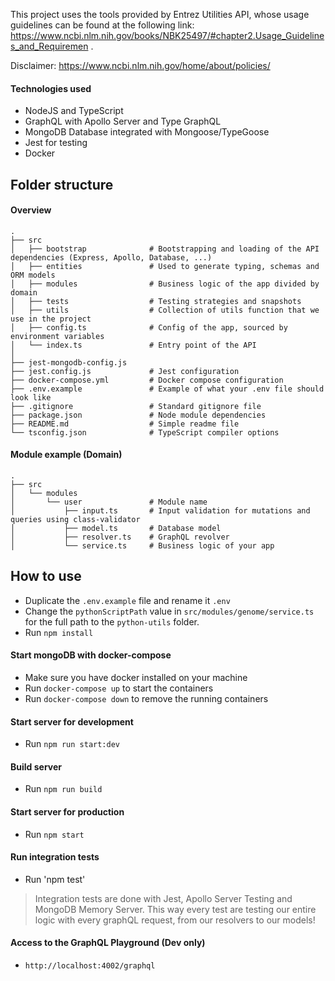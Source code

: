 This project uses the tools provided by Entrez Utilities API, whose usage guidelines can be found at the following link: https://www.ncbi.nlm.nih.gov/books/NBK25497/#chapter2.Usage_Guidelines_and_Requiremen .

Disclaimer: https://www.ncbi.nlm.nih.gov/home/about/policies/

#### Technologies used

- NodeJS and TypeScript
- GraphQL with Apollo Server and Type GraphQL
- MongoDB Database integrated with Mongoose/TypeGoose
- Jest for testing
- Docker 

## Folder structure

#### Overview

```
.
├── src                        
│   ├── bootstrap              # Bootstrapping and loading of the API dependencies (Express, Apollo, Database, ...)
│   ├── entities               # Used to generate typing, schemas and ORM models
│   ├── modules                # Business logic of the app divided by domain 
│   ├── tests                  # Testing strategies and snapshots
│   ├── utils                  # Collection of utils function that we use in the project
│   ├── config.ts              # Config of the app, sourced by environment variables
│   └── index.ts               # Entry point of the API
│
├── jest-mongodb-config.js     
├── jest.config.js             # Jest configuration
├── docker-compose.yml         # Docker compose configuration 
├── .env.example               # Example of what your .env file should look like
├── .gitignore                 # Standard gitignore file
├── package.json               # Node module dependencies
├── README.md                  # Simple readme file
└── tsconfig.json              # TypeScript compiler options
```

#### Module example (Domain)

```
.
├── src
│   └── modules
│       └── user               # Module name
│           ├── input.ts       # Input validation for mutations and queries using class-validator
│           ├── model.ts       # Database model
│           ├── resolver.ts    # GraphQL revolver
│           └── service.ts     # Business logic of your app
```

## How to use

- Duplicate the `.env.example` file and rename it `.env`
- Change the `pythonScriptPath` value in `src/modules/genome/service.ts` for the full path to the `python-utils` folder.
- Run `npm install`

#### Start mongoDB with docker-compose

- Make sure you have docker installed on your machine
- Run `docker-compose up` to start the containers
- Run `docker-compose down` to remove the running containers

#### Start server for development

- Run `npm run start:dev`

#### Build server

- Run `npm run build`

#### Start server for production

- Run `npm start`

#### Run integration tests

- Run 'npm test'

> Integration tests are done with Jest, Apollo Server Testing and MongoDB Memory Server. This way every test are testing our entire logic with every graphQL request, from our resolvers to our models!

#### Access to the GraphQL Playground (Dev only)

- `http://localhost:4002/graphql`
